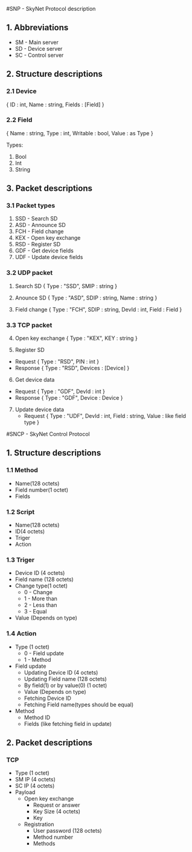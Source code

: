 #SNP  - SkyNet Protocol description

## 1. Abbreviations
* SM - Main server
* SD - Device server
* SC - Control server

## 2. Structure descriptions
### 2.1 Device
{
ID : int,
Name : string,
Fields : [Field]
}

### 2.2 Field
{
Name : string,
Type : int,
Writable : bool,
Value : as Type
}

Types:
1. Bool
2. Int
3. String

## 3. Packet descriptions
### 3.1 Packet types
1. SSD - Search SD
2. ASD - Announce SD
3. FCH - Field change
4. KEX - Open key exchange
5. RSD - Register SD
6. GDF - Get device fields
7. UDF - Update device fields

### 3.2 UDP packet

1. Search SD
{
	Type : "SSD",
	SMIP : string
}

2. Anounce SD
{
	Type : "ASD",
	SDIP : string,
	Name : string
}

3. Field change
{
	Type : "FCH",
	SDIP : string,
	DevId : int,
	Field : Field
}

### 3.3 TCP packet

4. Open key exchange
{
	Type : "KEX",
	KEY : string
}

5. Register SD
  * Request
  {
	Type : "RSD", 
	PIN : int
  }
  * Response
  {
	Type : "RSD",
	Devices : [Device]
  }

6. Get device data
  * Request
  {
	Type : "GDF",
	DevId : int
  }
  * Response
  {
	Type : "GDF",
	Device : Device
  }
  
7. Update device data
	* Request
	{
		Type : "UDF",
		DevId : int,
		Field : string,
		Value : like field type
	}

	
#SNCP - SkyNet Control Protocol
## 1. Structure descriptions
### 1.1 Method
* Name(128 octets)
* Field number(1 octet)
* Fields
 
### 1.2 Script
* Name(128 octets)
* ID(4 octets)
* Triger
* Action

### 1.3 Triger
* Device ID (4 octets)
* Field name (128 octets)
* Change type(1 octet)
  * 0 - Change
  * 1 - More than
  * 2 - Less than
  * 3 - Equal
* Value (Depends on type)
 
### 1.4 Action
* Type (1 octet)
  * 0 - Field update
  * 1 - Method
* Field update
  * Updating Device ID (4 octets)
  * Updating Field name (128 octets)
  * By field(1) or by value(0) (1 octet)
  * Value (Depends on type)
  * Fetching Device ID
  * Fetching Field name(types should be equal)
* Method
  * Method ID
  * Fields (like fetching field in update)

## 2. Packet descriptions
### TCP
  * Type (1 octet)
  * SM IP (4 octets)
  * SC IP (4 octets)
  * Payload
    * Open key exchange
      * Request or answer
      * Key Size (4 octets)
      * Key
    * Registration
      * User password (128 octets)
      * Method number
      * Methods
